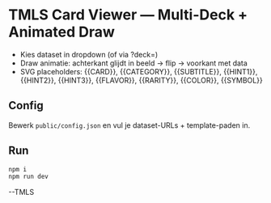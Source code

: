 # TMLS Card Viewer — Multi-Deck + Animated Draw

- Kies dataset in dropdown (of via ?deck=<id>)
- Draw animatie: achterkant glijdt in beeld → flip → voorkant met data
- SVG placeholders: {{CARD}}, {{CATEGORY}}, {{SUBTITLE}}, {{HINT1}}, {{HINT2}}, {{HINT3}}, {{FLAVOR}}, {{RARITY}}, {{COLOR}}, {{SYMBOL}}

## Config
Bewerk `public/config.json` en vul je dataset-URLs + template-paden in.

## Run
```bash
npm i
npm run dev
```
--TMLS
